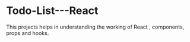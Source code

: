 # Todo-List---React
This projects helps in understanding the working of React , components, props and hooks.
